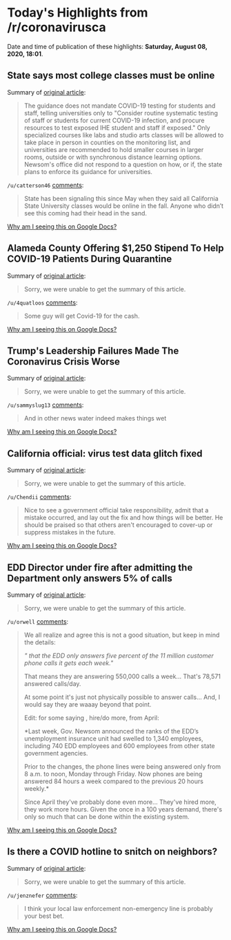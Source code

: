 # Today's Highlights from /r/coronavirusca

Date and time of publication of these highlights: **Saturday, August 08, 2020, 18:01**.

## State says most college classes must be online

Summary of [original article](https://www.dailydemocrat.com/coronavirus-california-releases-guidance-for-reopening-universities):

> The guidance does not mandate COVID-19 testing for students and staff, telling universities only to "Consider routine systematic testing of staff or students for current COVID-19 infection, and procure resources to test exposed IHE student and staff if exposed." Only specialized courses like labs and studio arts classes will be allowed to take place in person in counties on the monitoring list, and universities are recommended to hold smaller courses in larger rooms, outside or with synchronous distance learning options. Newsom's office did not respond to a question on how, or if, the state plans to enforce its guidance for universities.

`/u/catterson46` [comments](https://www.reddit.com/r/CoronavirusCA/comments/i63qnj/state_says_most_college_classes_must_be_online/):

> State has been signaling this since May when they said all California State University classes would be online in the fall.  Anyone who didn’t see this coming had their head in the sand.

[Why am I seeing this on Google Docs?](https://docs.google.com/document/d/1Dc6We63vOXIZsc0op-Bt4abqkYjXzOigalQqFxmvvbM/edit?usp=sharing)

## Alameda County Offering $1,250 Stipend To Help COVID-19 Patients During Quarantine

Summary of [original article](https://sanfrancisco.cbslocal.com/2020/08/05/alameda-county-offering-1250-stipend-to-help-covid-19-patients-during-quarantine/):

> Sorry, we were unable to get the summary of this article.

`/u/4quatloos` [comments](https://www.reddit.com/r/CoronavirusCA/comments/i5qdfv/alameda_county_offering_1250_stipend_to_help/):

> Some guy will get Covid-19 for the cash.

[Why am I seeing this on Google Docs?](https://docs.google.com/document/d/1Dc6We63vOXIZsc0op-Bt4abqkYjXzOigalQqFxmvvbM/edit?usp=sharing)

## Trump's Leadership Failures Made The Coronavirus Crisis Worse

Summary of [original article](https://www.reddit.com/r/CoronavirusCA/comments/i65o00/trumps_leadership_failures_made_the_coronavirus/):

> Sorry, we were unable to get the summary of this article.

`/u/sammyslug13` [comments](https://www.reddit.com/r/CoronavirusCA/comments/i65o00/trumps_leadership_failures_made_the_coronavirus/):

> And in other news water indeed makes things wet

[Why am I seeing this on Google Docs?](https://docs.google.com/document/d/1Dc6We63vOXIZsc0op-Bt4abqkYjXzOigalQqFxmvvbM/edit?usp=sharing)

## California official: virus test data glitch fixed

Summary of [original article](https://youtu.be/t6sYA3CrS4U):

> Sorry, we were unable to get the summary of this article.

`/u/Chendii` [comments](https://www.reddit.com/r/CoronavirusCA/comments/i5sthl/california_official_virus_test_data_glitch_fixed/):

> Nice to see a government official take responsibility, admit that a mistake occurred, and lay out the fix and how things will be better. He should be praised so that others aren't encouraged to cover-up or suppress mistakes in the future.

[Why am I seeing this on Google Docs?](https://docs.google.com/document/d/1Dc6We63vOXIZsc0op-Bt4abqkYjXzOigalQqFxmvvbM/edit?usp=sharing)

## EDD Director under fire after admitting the Department only answers 5% of calls

Summary of [original article](http://kmph.com/news/local/edd-director-under-fire-after-admitting-the-department-only-answers-5-of-calls):

> Sorry, we were unable to get the summary of this article.

`/u/orwell` [comments](https://www.reddit.com/r/CoronavirusCA/comments/i5hpvn/edd_director_under_fire_after_admitting_the/):

> We all realize and agree this is not a good situation, but keep in mind the details:
> 
> *" that the EDD only answers five percent of the 11 million customer phone calls it gets each week."*
> 
> That means they are answering 550,000 calls a week...  That's 78,571 answered calls/day. 
> 
> At some point it's just not physically possible to answer calls... And, I would say they are waaay beyond that point.
> 
> Edit: for some saying , hire/do more, from April:
> 
> *Last week, Gov. Newsom announced the ranks of the EDD’s unemployment insurance unit had swelled to 1,340 employees, including 740 EDD employees and 600 employees from other state government agencies.
> 
> Prior to the changes, the phone lines were being answered only from 8 a.m. to noon, Monday through Friday. Now phones are being answered 84 hours a week compared to the previous 20 hours weekly.*
> 
> Since April they've probably done even more... They've hired more, they work more hours. Given the once in a 100 years demand, there's only so much that can be done within the existing system.

[Why am I seeing this on Google Docs?](https://docs.google.com/document/d/1Dc6We63vOXIZsc0op-Bt4abqkYjXzOigalQqFxmvvbM/edit?usp=sharing)

## Is there a COVID hotline to snitch on neighbors?

Summary of [original article](https://www.reddit.com/r/CoronavirusCA/comments/i6adbf/is_there_a_covid_hotline_to_snitch_on_neighbors/):

> Sorry, we were unable to get the summary of this article.

`/u/jenznefer` [comments](https://www.reddit.com/r/CoronavirusCA/comments/i6adbf/is_there_a_covid_hotline_to_snitch_on_neighbors/):

> I think your local law enforcement non-emergency line is probably your best bet.

[Why am I seeing this on Google Docs?](https://docs.google.com/document/d/1Dc6We63vOXIZsc0op-Bt4abqkYjXzOigalQqFxmvvbM/edit?usp=sharing)

